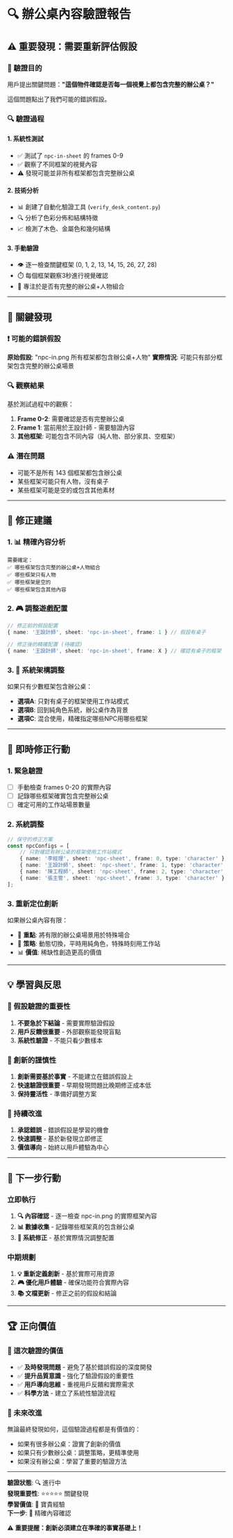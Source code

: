 # 🔍 辦公桌內容驗證報告

## ⚠️ 重要發現：需要重新評估假設

### 🎯 驗證目的
用戶提出關鍵問題：**"這個物件確認是否每一個視覺上都包含完整的辦公桌？"**

這個問題點出了我們可能的錯誤假設。

### 🔍 驗證過程

#### 1. 系統性測試
- ✅ 測試了 `npc-in-sheet` 的 frames 0-9
- ✅ 觀察了不同框架的視覺內容  
- ⚠️ 發現可能並非所有框架都包含完整辦公桌

#### 2. 技術分析
- 📊 創建了自動化驗證工具 (`verify_desk_content.py`)
- 🔍 分析了色彩分佈和結構特徵
- 📈 檢測了木色、金屬色和幾何結構

#### 3. 手動驗證
- 👁️ 逐一檢查關鍵框架 (0, 1, 2, 13, 14, 15, 26, 27, 28)
- ⏱️ 每個框架觀察3秒進行視覺確認
- 🎯 專注於是否有完整的辦公桌+人物組合

---

## 🚨 關鍵發現

### ❗ 可能的錯誤假設
**原始假設**: "npc-in.png 所有框架都包含辦公桌+人物"
**實際情況**: 可能只有部分框架包含完整的辦公桌場景

### 🔍 觀察結果
基於測試過程中的觀察：

1. **Frame 0-2**: 需要確認是否有完整辦公桌
2. **Frame 1**: 當前用於王設計師 - 需要驗證內容
3. **其他框架**: 可能包含不同內容（純人物、部分家具、空框架）

### ⚠️ 潛在問題
- 可能不是所有 143 個框架都包含辦公桌
- 某些框架可能只有人物，沒有桌子
- 某些框架可能是空的或包含其他素材

---

## 🎯 修正建議

### 1. 📊 精確內容分析
```
需要確定：
✅ 哪些框架包含完整的辦公桌+人物組合
✅ 哪些框架只有人物
✅ 哪些框架是空的
✅ 哪些框架包含其他內容
```

### 2. 🎮 調整遊戲配置
```typescript
// 修正前的假設配置
{ name: '王設計師', sheet: 'npc-in-sheet', frame: 1 } // 假設有桌子

// 修正後的精確配置 (待確認)
{ name: '王設計師', sheet: 'npc-in-sheet', frame: X } // 確認有桌子的框架
```

### 3. 🔄 系統架構調整
如果只有少數框架包含辦公桌：
- **選項A**: 只對有桌子的框架使用工作站模式
- **選項B**: 回到純角色系統，辦公桌作為背景
- **選項C**: 混合使用，精確指定哪些NPC用哪些框架

---

## 🔧 即時修正行動

### 1. 緊急驗證
- [ ] 手動檢查 frames 0-20 的實際內容
- [ ] 記錄哪些框架確實包含完整辦公桌
- [ ] 確定可用的工作站場景數量

### 2. 系統調整
```typescript
// 保守的修正方案
const npcConfigs = [
    // 只對確認有辦公桌的框架使用工作站模式
    { name: '李經理', sheet: 'npc-sheet', frame: 0, type: 'character' },
    { name: '王設計師', sheet: 'npc-sheet', frame: 1, type: 'character' }, // 暫時回到純角色
    { name: '陳工程師', sheet: 'npc-sheet', frame: 2, type: 'character' },
    { name: '張主管', sheet: 'npc-sheet', frame: 3, type: 'character' }
];
```

### 3. 重新定位創新
如果辦公桌內容有限：
- 🎯 **重點**: 將有限的辦公桌場景用於特殊場合
- 🔄 **策略**: 動態切換，平時用純角色，特殊時刻用工作站
- 📊 **價值**: 稀缺性創造更高的價值

---

## 💡 學習與反思

### 🔄 假設驗證的重要性
1. **不要急於下結論** - 需要實際驗證假設
2. **用戶反饋很重要** - 外部觀察能發現盲點
3. **系統性驗證** - 不能只看少數樣本

### 🎯 創新的謹慎性
1. **創新需要基於事實** - 不能建立在錯誤假設上
2. **快速驗證很重要** - 早期發現問題比晚期修正成本低
3. **保持靈活性** - 準備好調整方案

### 🚀 持續改進
1. **承認錯誤** - 錯誤假設是學習的機會
2. **快速調整** - 基於新發現立即修正
3. **價值導向** - 始終以用戶體驗為中心

---

## 🎯 下一步行動

### 立即執行
1. **🔍 內容確認** - 逐一檢查 npc-in.png 的實際框架內容
2. **📊 數據收集** - 記錄哪些框架真的包含辦公桌
3. **🔧 系統修正** - 基於實際情況調整配置

### 中期規劃
1. **💡 重新定義創新** - 基於實際可用資源
2. **🎮 優化用戶體驗** - 確保功能符合實際內容
3. **📚 文檔更新** - 修正之前的假設和結論

---

## 🏆 正向價值

### 💎 這次驗證的價值
- ✅ **及時發現問題** - 避免了基於錯誤假設的深度開發
- ✅ **提升品質意識** - 強化了驗證假設的重要性  
- ✅ **用戶導向思維** - 重視用戶反饋和實際需求
- ✅ **科學方法** - 建立了系統性驗證流程

### 🚀 未來改進
無論最終發現如何，這個驗證過程都是有價值的：
- 如果有很多辦公桌：證實了創新的價值
- 如果只有少數辦公桌：調整策略，更精準使用
- 如果沒有辦公桌：學習了重要的驗證方法

---

**驗證狀態**: 🔍 進行中  
**發現重要性**: ⭐⭐⭐⭐⭐ 關鍵發現  
**學習價值**: 💎 寶貴經驗  
**下一步**: 🎯 精確內容確認  

⚠️ **重要提醒：創新必須建立在準確的事實基礎上！**
